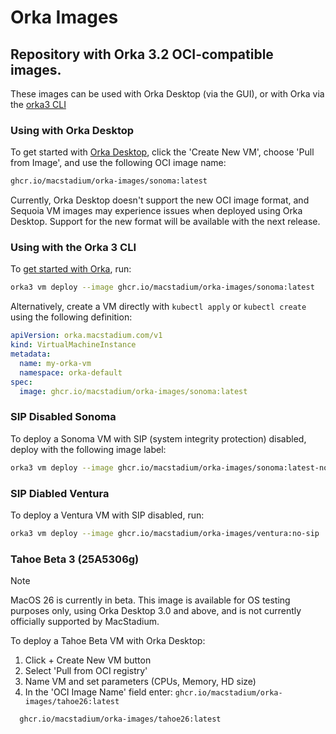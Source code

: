 # Orka Images

## Repository with Orka 3.2 OCI-compatible images.

These images can be used with Orka Desktop (via the GUI), or with Orka via the [orka3 CLI](https://orkadocs.macstadium.com/docs/cli-reference)

### Using with Orka Desktop

To get started with [Orka Desktop](https://github.com/macstadium/orka-desktop), click the 'Create New VM', choose 'Pull from Image', and use the following OCI image name:

```sh
ghcr.io/macstadium/orka-images/sonoma:latest
```

Currently, Orka Desktop doesn't support the new OCI image format, and Sequoia VM images may experience issues when deployed using Orka Desktop. Support for the new format will be available with the next release.

### Using with the Orka 3 CLI

To [get started with Orka](https://orkadocs.macstadium.com/docs/orka-cluster-32-introduction), run:

```sh
orka3 vm deploy --image ghcr.io/macstadium/orka-images/sonoma:latest
```

Alternatively, create a VM directly with `kubectl apply` or `kubectl create` using the following definition:

```yaml
apiVersion: orka.macstadium.com/v1
kind: VirtualMachineInstance
metadata:
  name: my-orka-vm
  namespace: orka-default
spec:
  image: ghcr.io/macstadium/orka-images/sonoma:latest
```

### SIP Disabled Sonoma

To deploy a Sonoma VM with SIP (system integrity protection) disabled, deploy with the following image label:

```sh
orka3 vm deploy --image ghcr.io/macstadium/orka-images/sonoma:latest-no-sip
```

### SIP Diabled Ventura

To deploy a Ventura VM with SIP disabled, run:

```sh
orka3 vm deploy --image ghcr.io/macstadium/orka-images/ventura:no-sip
```

### Tahoe Beta 3 (25A5306g)

> [!NOTE]
> MacOS 26 is currently in beta. This image is available for OS testing purposes only, using Orka Desktop 3.0 and above, and is not currently officially supported by MacStadium.

To deploy a Tahoe Beta VM with Orka Desktop:

1. Click + Create New VM button
1. Select 'Pull from OCI registry'
1. Name VM and set parameters (CPUs, Memory, HD size)
1. In the 'OCI Image Name' field enter: `ghcr.io/macstadium/orka-images/tahoe26:latest`
```sh  
  ghcr.io/macstadium/orka-images/tahoe26:latest
```
